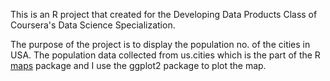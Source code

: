 This is an R project that created for the Developing Data Products Class of Coursera's Data Science Specialization.

The purpose of the project is to display the population no. of the cities in USA. The population data collected from us.cities which is the part of the R [maps](https://cran.r-project.org/web/packages/maps/index.html) package and I use the ggplot2 package to plot the map.
